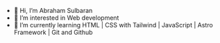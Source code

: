 - 👋 Hi, I’m Abraham Sulbaran
- 👀 I’m interested in Web development
- 🌱 I’m currently learning HTML | CSS with Tailwind | JavaScript | Astro Framework | Git and Github


<!---
Sulbav/Sulbav is a ✨ special ✨ repository because its `README.md` (this file) appears on your GitHub profile.
You can click the Preview link to take a look at your changes.
--->
